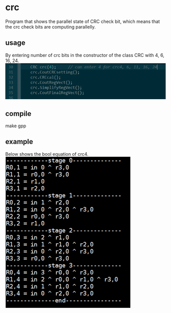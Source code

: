 # crc
Program that shows the parallel state of CRC check bit, which means that the crc check bits are computing parallelly. 

## usage
By entering number of crc bits in the constructor of the class CRC with 4, 6, 16, 24.
![CRC constructor](/images/crc.png)

## compile
make gpp

## example
Below shows the bool equation of crc4.
![CRC4 bool equation](/images/crc_result.png)
